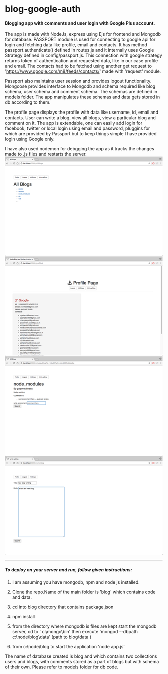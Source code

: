 # blog-google-auth
<h4>Blogging app with comments and user login with Google Plus account.</h4>

The app is made with NodeJs, express using Ejs for frontend and Mongodb for database.
PASSPORT module is used for connecting to google api for login and fetching data like profile, email and contacts. It has method passport.authenticate() defined in routes.js and it internally uses Google Strategy defined in config/passport.js. This connection with google strategy returns token of authentication and requested data, like in our case profile and email. The contacts had to be fetched using another get request to 'https://www.google.com/m8/feeds/contacts/' made with 'request' module.  

Passport also maintains user session and provides logout functionality. Mongoose provides interface to Mongodb and schema required like blog schema, user schema and comment schema. The schemas are defined in models folder. The app manipulates these schemas and data gets stored in db according to them.

The profile page displays the profile with data like username, id, email and contacts. 
User can write a blog, view all blogs, view a particular blog and comment on it.
The app is extendable, one can easily add login for facebook, twitter or local login using email and password, pluggins for which are provided by Passport but to keep things simple I have provided login using Google only.

I have also used nodemon for debgging the app as it tracks the changes made to .js files and restarts the server.
 ![some text](/all_blogs.png?raw=true)
![some text](/profile.png?raw=true)
![some text](/write_comment.png?raw=true)
![some text](/write_blog.png?raw=true)
<hr>
<h5>To deploy on your server and run, follow given instructions:</h5>

1. I am assuming you have mongodb, npm and node js installed.

2. Clone the repo.Name of the main folder is 'blog' which contains code and data.

3. cd into blog directory that contains package.json

4. npm install
5. from the directory where mongodb is files are kept start
    the mongodb server, cd to ' c:\mongo\bin' then execute
    'mongod --dbpath c:\node\blog\data'   (path to blog\data )

6. from c:\node\blog to start the application
     'node app.js'


The name of database created is blog and which contains two collections
users and blogs, with comments stored as a part of blogs but with schema
of their own. Please refer to models folder for db code.



